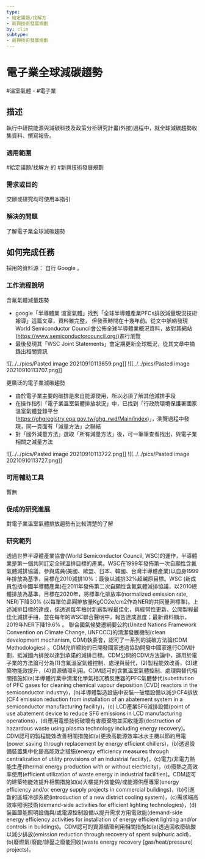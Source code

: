 ```yaml
---
type: 
- 給定議題/找解方
- 新興技術發展規劃
by: clin
subtype: 
- 新興技術發展規劃
---
```

# 電子業全球減碳趨勢
#溫室氣體 - #電子業
## 描述
執行中研院能源與減碳科技及政策分析研究計畫(外接)過程中，就全球減碳趨勢收集資料、撰寫報告。

### 適用範圍
#給定議題/找解方 的 #新興技術發展規劃

### 需求或目的
交辦或研究均可使用本指引

### 解決的問題
了解電子業全球減碳趨勢

## 如何完成任務
採用的資料源： 自行 Google 。
### 工作流程說明
含氟氣體減量趨勢
-	google「半導體業 溫室氣體」找到「全球半導體產業PFCs排放減量現況技術報導」這篇文章，資料雖完整， 但發表時間在十幾年前。從文中脈絡發現World Semiconductor Council會公佈全球半導體業概況資料，故對其網站(https://www.semiconductorcouncil.org/)進行瀏覽
-	最後發現其「WSC Joint Statements」會定期更新全球概況，從其文章中摘錄出相關資訊

![[../../pics/Pasted image 20210910113659.png]]
![[../../pics/Pasted image 20210910113707.png]]
 

更廣泛的電子業減碳趨勢
-	由於電子業主要的碳排是來自能源使用，所以必須了解其他減排手段
-	在操作指引「電子業溫室氣體排放狀況」中，已找到「行政院環境保護署國家溫室氣體登錄平台(https://ghgregistry.epa.gov.tw/ghg_rwd/Main/index)」，瀏覽過程中發現，同一頁面有「減量方法」之聯結
-	對「國外減量方法」選取「所有減量方法」後，可一筆筆查看找出，與電子業相關之減量方法

![[../../pics/Pasted image 20210910113722.png]]
![[../../pics/Pasted image 20210910113727.png]]
 

### 可用輔助工具
暫無
### 促成的研究進展
對電子業溫室氣體排放趨勢有比較清楚的了解

### 研究範列
透過世界半導體產業協會(World Semiconductor Council, WSC)的運作，半導體業是第一個共同訂定全球溫排目標的產業。WSC在1999年發佈第一次自願性含氟氣體減排協議，參與成員(美國、歐盟、日本、韓國、台灣半導體產業)以自身1999年排放為基準，目標在2010減排10%；最後以減排32%超越原目標。WSC (新成員包括中國半導體產業)在2011年發佈第二次自願性含氟氣體減排協議，以2010總體排放為基準，目標在2020年，將標準化排放率(normalized emission rate, NER)下降30% (以每單位晶圓排放量KgCO2e/cm2作為NER的共同量測標準)。上述減排目標的達成，係透過每年檢討新廠製程最佳化，與經常性更新、公開製程最佳化減排手冊，並在每年的WSC聯合聲明中，報告達成進度；最新資料顯示，2019年NER下降19.6% 。
聯合國氣候變遷綱要公約(United Nations Framework Convention on Climate Change, UNFCCC)的清潔發展機制(clean development mechanism, CDM)執委會，認可了一系列的減碳方法論(CDM Methodologies) 。CDM允許締約的已開發國家透過協助開發中國家進行CDM計劃，抵減國內排放以達到承諾的減排目標。CDM公開的CDM方法論中，運用於電子業的方法論可分為(1)含氟溫室氣體控制、處理與替代，(2)製程能效改善，(3)建築物能效提升，(4)資源循環利用。CDM認可的含氟溫室氣體控制、處理與替代相關措施如(a)半導體行業中清潔化學氣相沉積反應器的PFC氣體替代(substitution of PFC gases for cleaning chemical vapour deposition [CVD] reactors in the semiconductor industry)，(b)半導體製造設施中安裝一破壞設備以減少CF4排放(CF4 emission reduction from installation of an abatement system in a semiconductor manufacturing facility)，(c) LCD產業SF6減排設備(point of use abatement device to reduce SF6 emissions in LCD manufacturing operations)，(d)應用電漿技術破壞有害廢棄物並回收能源(destruction of hazardous waste using plasma technology including energy recovery)。CDM認可的製程能效改善相關措施如(a)更換高能源效率冰水主機以節約用電(power saving through replacement by energy efficient chillers)，(b)透過設備裝置集中化提高能效之措施(energy efficiency measures through centralization of utility provisions of an industrial facility)，(c)電力/非電力熱能生產(thermal energy production with or without electricity)，(d)廢熱之高效率使用(efficient utilization of waste energy in industrial facilities)。CDM認可的建築物能效提升相關措施如(a)大樓提升效能與/或能源供應專案(energy efficiency and/or energy supply projects in commercial buildings)，(b)引進新的區域冷卻系統(introduction of a new district cooling system)，(c)需求端高效率照明技術(demand-side activities for efficient lighting technologies)，(d)裝置節能照明設備與/或電源控制設備以提升需求方用電效能(demand-side energy efficiency activities for installation of energy efficient lighting and/or controls in buildings)。CDM認可的資源循環利用相關措施如(a)透過回收廢硫酸以減少排放(emission reduction through recovery of spent sulphuric acid)，(b)廢燃氣/廢能/餘壓之廢能回收(waste energy recovery [gas/heat/pressure] projects)。